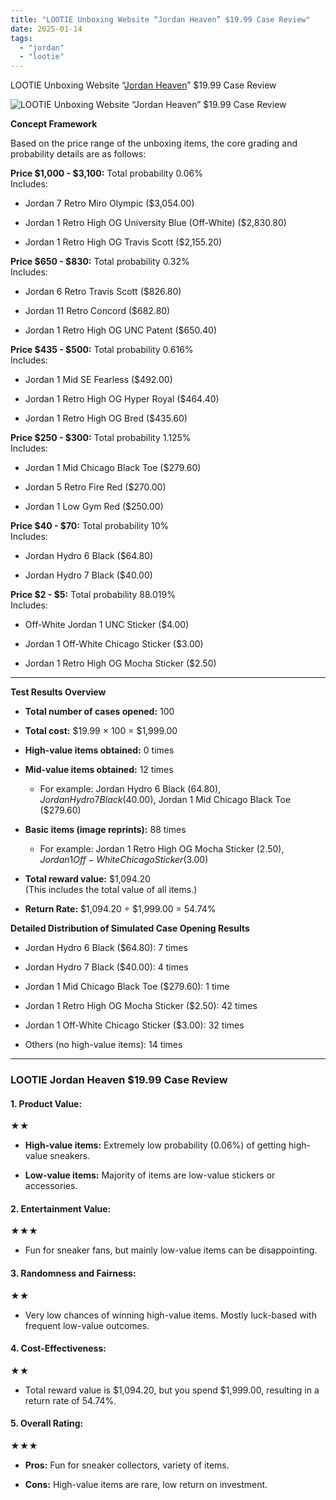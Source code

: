 ```yaml
---
title: "LOOTIE Unboxing Website “Jordan Heaven” $19.99 Case Review"
date: 2025-01-14
tags: 
  - "jordan"
  - "lootie"
---
```


LOOTIE Unboxing Website “[Jordan Heaven](https://www.lootie.com/mysterybox/unbox/jordan-heaven)” $19.99 Case Review

![LOOTIE Unboxing Website “Jordan Heaven” $19.99 Case Review](/media/lootie-jordan-heaven.png)

**Concept Framework**

Based on the price range of the unboxing items, the core grading and probability details are as follows:

**Price $1,000 - $3,100:** Total probability 0.06%  
Includes:

- Jordan 7 Retro Miro Olympic ($3,054.00)

- Jordan 1 Retro High OG University Blue (Off-White) ($2,830.80)

- Jordan 1 Retro High OG Travis Scott ($2,155.20)

**Price $650 - $830:** Total probability 0.32%  
Includes:

- Jordan 6 Retro Travis Scott ($826.80)

- Jordan 11 Retro Concord ($682.80)

- Jordan 1 Retro High OG UNC Patent ($650.40)

**Price $435 - $500:** Total probability 0.616%  
Includes:

- Jordan 1 Mid SE Fearless ($492.00)

- Jordan 1 Retro High OG Hyper Royal ($464.40)

- Jordan 1 Retro High OG Bred ($435.60)

**Price $250 - $300:** Total probability 1.125%  
Includes:

- Jordan 1 Mid Chicago Black Toe ($279.60)

- Jordan 5 Retro Fire Red ($270.00)

- Jordan 1 Low Gym Red ($250.00)

**Price $40 - $70:** Total probability 10%  
Includes:

- Jordan Hydro 6 Black ($64.80)

- Jordan Hydro 7 Black ($40.00)

**Price $2 - $5:** Total probability 88.019%  
Includes:

- Off-White Jordan 1 UNC Sticker ($4.00)

- Jordan 1 Off-White Chicago Sticker ($3.00)

- Jordan 1 Retro High OG Mocha Sticker ($2.50)

* * *

**Test Results Overview**

- **Total number of cases opened:** 100

- **Total cost:** $19.99 × 100 = $1,999.00

- **High-value items obtained:** 0 times

- **Mid-value items obtained:** 12 times
    - For example: Jordan Hydro 6 Black ($64.80), Jordan Hydro 7 Black ($40.00), Jordan 1 Mid Chicago Black Toe ($279.60)

- **Basic items (image reprints):** 88 times
    - For example: Jordan 1 Retro High OG Mocha Sticker ($2.50), Jordan 1 Off-White Chicago Sticker ($3.00)

- **Total reward value:** $1,094.20  
    (This includes the total value of all items.)

- **Return Rate:** $1,094.20 ÷ $1,999.00 = 54.74%

**Detailed Distribution of Simulated Case Opening Results**

- Jordan Hydro 6 Black ($64.80): 7 times

- Jordan Hydro 7 Black ($40.00): 4 times

- Jordan 1 Mid Chicago Black Toe ($279.60): 1 time

- Jordan 1 Retro High OG Mocha Sticker ($2.50): 42 times

- Jordan 1 Off-White Chicago Sticker ($3.00): 32 times

- Others (no high-value items): 14 times

* * *

### LOOTIE **Jordan Heaven $19.99 Case Review**

#### **1\. Product Value:**

★★

- **High-value items:** Extremely low probability (0.06%) of getting high-value sneakers.

- **Low-value items:** Majority of items are low-value stickers or accessories.

#### **2\. Entertainment Value:**

★★★

- Fun for sneaker fans, but mainly low-value items can be disappointing.

#### **3\. Randomness and Fairness:**

★★

- Very low chances of winning high-value items. Mostly luck-based with frequent low-value outcomes.

#### **4\. Cost-Effectiveness:**

★★

- Total reward value is $1,094.20, but you spend $1,999.00, resulting in a return rate of 54.74%.

#### **5\. Overall Rating:**

★★★

- **Pros:** Fun for sneaker collectors, variety of items.

- **Cons:** High-value items are rare, low return on investment.
